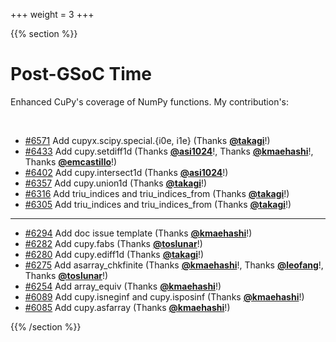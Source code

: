 +++
weight = 3
+++

<!-- Start vertical slides -->
{{% section %}}

# Post-GSoC Time

Enhanced CuPy's coverage of NumPy functions. My contribution's:

<br/>

- [#6571](https://github.com/cupy/cupy/pull/6571) Add cupyx.scipy.special.{i0e, i1e} (Thanks **[@takagi](https://github.com/takagi)**!)
- [#6433](https://github.com/cupy/cupy/pull/6433) Add cupy.setdiff1d (Thanks **[@asi1024](https://github.com/asi1024)**!, Thanks **[@kmaehashi](https://github.com/kmaehashi)**!, Thanks **[@emcastillo](https://github.com/emcastillo)**!)
- [#6402](https://github.com/cupy/cupy/pull/6402) Add cupy.intersect1d (Thanks **[@asi1024](https://github.com/asi1024)**!)
- [#6357](https://github.com/cupy/cupy/pull/6357) Add cupy.union1d (Thanks **[@takagi](https://github.com/takagi)**!)
- [#6316](https://github.com/cupy/cupy/pull/6316) Add triu_indices and triu_indices_from (Thanks **[@takagi](https://github.com/takagi)**!)
- [#6305](https://github.com/cupy/cupy/pull/6305) Add triu_indices and triu_indices_from (Thanks **[@takagi](https://github.com/takagi)**!)

---

- [#6294](https://github.com/cupy/cupy/pull/6294) Add doc issue template (Thanks **[@kmaehashi](https://github.com/kmaehashi)**!)
- [#6282](https://github.com/cupy/cupy/pull/6282) Add cupy.fabs (Thanks **[@toslunar](https://github.com/toslunar)**!)
- [#6280](https://github.com/cupy/cupy/pull/6280) Add cupy.ediff1d (Thanks **[@takagi](https://github.com/takagi)**!)
- [#6275](https://github.com/cupy/cupy/pull/6275) Add asarray_chkfinite (Thanks **[@kmaehashi](https://github.com/kmaehashi)**!, Thanks **[@leofang](https://github.com/leofang)**!, Thanks **[@toslunar](https://github.com/toslunar)**!)
- [#6254](https://github.com/cupy/cupy/pull/6254) Add array_equiv (Thanks **[@kmaehashi](https://github.com/kmaehashi)**!)
- [#6089](https://github.com/cupy/cupy/pull/6089) Add cupy.isneginf and cupy.isposinf (Thanks **[@kmaehashi](https://github.com/kmaehashi)**!)
- [#6085](https://github.com/cupy/cupy/pull/6085) Add cupy.asfarray (Thanks **[@kmaehashi](https://github.com/kmaehashi)**!)

<!-- End vertical slides -->
{{% /section %}}
